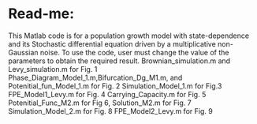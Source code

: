 # Read-me:
This Matlab code is for a population growth model with state-dependence and its Stochastic differential equation driven by a multiplicative non-Gaussian noise. 
To use the code, user must change the value of the parameters to obtain the required result.
Brownian_simulation.m and Levy_simulation.m for Fig. 1
Phase_Diagram_Model_1.m,Bifurcation_Dg_M1.m, and Potenitial_fun_Model_1.m for Fig. 2
Simulation_Model_1.m for Fig.3
FPE_Model1_Levy.m for Fig. 4
Carrying_Capacity.m for Fig. 5
Potenitial_Func_M2.m for Fig 6,
Solution_M2.m for Fig. 7
Simulation_Model_2.m for Fig. 8
FPE_Model2_Levy.m for Fig. 9
